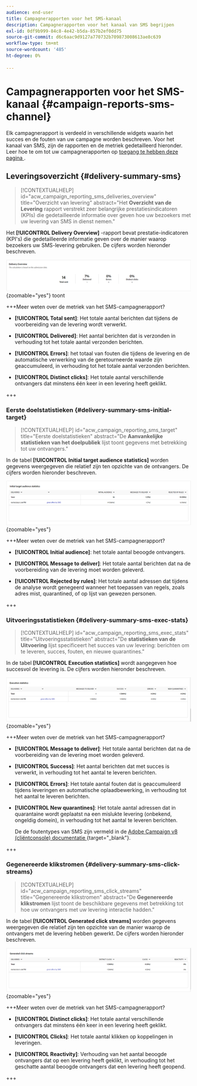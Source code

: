 ```yaml
---
audience: end-user
title: Campagnerapporten voor het SMS-kanaal
description: Campagnerapporten voor het kanaal van SMS begrijpen
exl-id: 0df9b999-84c8-4e42-b5da-857b2ef0dd75
source-git-commit: d6c6aac9d9127a770732b709873008613ae8c639
workflow-type: tm+mt
source-wordcount: '485'
ht-degree: 0%

---
```


# Campagnerapporten voor het SMS-kanaal {#campaign-reports-sms-channel}

Elk campagnerapport is verdeeld in verschillende widgets waarin het succes en de fouten van uw campagne worden beschreven. Voor het kanaal van SMS, zijn de rapporten en de metriek gedetailleerd hieronder. Leer hoe te om tot uw campagnerapporten op [ toegang te hebben deze pagina ](campaign-reports.md).

## Leveringsoverzicht {#delivery-summary-sms}

>[!CONTEXTUALHELP]
>id="acw_campaign_reporting_sms_deliveries_overview"
>title="Overzicht van levering"
>abstract="Het **Overzicht van de Levering** rapport verstrekt zeer belangrijke prestatiesindicatoren (KPIs) die gedetailleerde informatie over geven hoe uw bezoekers met uw levering van SMS in dienst nemen."

Het **[!UICONTROL Delivery Overview]** -rapport bevat prestatie-indicatoren (KPI&#39;s) die gedetailleerde informatie geven over de manier waarop bezoekers uw SMS-levering gebruiken. De cijfers worden hieronder beschreven.

![ het rapport dat van het Overzicht van de Levering de metriek van SMS ](assets/campaign_report_sms_1.png){zoomable="yes"} toont

+++Meer weten over de metriek van het SMS-campagnerapport?

* **[!UICONTROL Total sent]**: Het totale aantal berichten dat tijdens de voorbereiding van de levering wordt verwerkt.

* **[!UICONTROL Delivered]**: Het aantal berichten dat is verzonden in verhouding tot het totale aantal verzonden berichten.

* **[!UICONTROL Errors]**: het totaal van fouten die tijdens de levering en de automatische verwerking van de geretourneerde waarde zijn geaccumuleerd, in verhouding tot het totale aantal verzonden berichten.

* **[!UICONTROL Distinct clicks]**: Het totale aantal verschillende ontvangers dat minstens één keer in een levering heeft geklikt.

+++

### Eerste doelstatistieken {#delivery-summary-sms-initial-target}

>[!CONTEXTUALHELP]
>id="acw_campaign_reporting_sms_target"
>title="Eerste doelstatistieken"
>abstract="De **Aanvankelijke statistieken van het doelpubliek** lijst toont gegevens met betrekking tot uw ontvangers."

In de tabel **[!UICONTROL Initial target audience statistics]** worden gegevens weergegeven die relatief zijn ten opzichte van de ontvangers. De cijfers worden hieronder beschreven.

![ Aanvankelijke lijst van de doelpubliek die ontvankelijke gegevens tonen ](assets/campaign_report_sms_2.png){zoomable="yes"}

+++Meer weten over de metriek van het SMS-campagnerapport?

* **[!UICONTROL Initial audience]**: het totale aantal beoogde ontvangers.

* **[!UICONTROL Message to deliver]**: Het totale aantal berichten dat na de voorbereiding van de levering moet worden geleverd.

* **[!UICONTROL Rejected by rules]**: Het totale aantal adressen dat tijdens de analyse wordt genegeerd wanneer het toepassen van regels, zoals adres mist, quarantined, of op lijst van gewezen personen.

+++

### Uitvoeringsstatistieken {#delivery-summary-sms-exec-stats}

>[!CONTEXTUALHELP]
>id="acw_campaign_reporting_sms_exec_stats"
>title="Uitvoeringsstatistieken"
>abstract="De **statistieken van de Uitvoering** lijst specificeert het succes van uw levering: berichten om te leveren, succes, fouten, en nieuwe quarantines."

In de tabel **[!UICONTROL Execution statistics]** wordt aangegeven hoe succesvol de levering is. De cijfers worden hieronder beschreven.

![ de statistieklijst van de Uitvoering die de metriek van het leveringssucces toont ](assets/campaign_report_sms_3.png){zoomable="yes"}

+++Meer weten over de metriek van het SMS-campagnerapport?

* **[!UICONTROL Message to deliver]**: Het totale aantal berichten dat na de voorbereiding van de levering moet worden geleverd.

* **[!UICONTROL Success]**: Het aantal berichten dat met succes is verwerkt, in verhouding tot het aantal te leveren berichten.

* **[!UICONTROL Errors]**: Het totale aantal fouten dat is geaccumuleerd tijdens leveringen en automatische oplaadbewerking, in verhouding tot het aantal te leveren berichten.

* **[!UICONTROL New quarantines]**: Het totale aantal adressen dat in quarantaine wordt geplaatst na een mislukte levering (onbekend, ongeldig domein), in verhouding tot het aantal te leveren berichten.

  De de foutentypes van SMS zijn vermeld in de [ Adobe Campaign v8 (cliëntconsole) documentatie ](https://experienceleague.adobe.com/docs/campaign/campaign-v8/send/failures/delivery-failures.html#sms-quarantines) {target="_blank"}.

+++

### Gegenereerde klikstromen {#delivery-summary-sms-click-streams}

>[!CONTEXTUALHELP]
>id="acw_campaign_reporting_sms_click_streams"
>title="Gegenereerde klikstromen"
>abstract="De **Gegenereerde klikstromen** lijst toont de beschikbare gegevens met betrekking tot hoe uw ontvangers met uw levering interactie hadden."

In de tabel **[!UICONTROL Generated click streams]** worden gegevens weergegeven die relatief zijn ten opzichte van de manier waarop de ontvangers met de levering hebben gewerkt. De cijfers worden hieronder beschreven.

![ Gegenereerde klikstroomlijst die ontvankelijke interactiegegevens tonen ](assets/campaign_report_sms_4.png){zoomable="yes"}

+++Meer weten over de metriek van het SMS-campagnerapport?

* **[!UICONTROL Distinct clicks]**: Het totale aantal verschillende ontvangers dat minstens één keer in een levering heeft geklikt.

* **[!UICONTROL Clicks]**: Het totale aantal klikken op koppelingen in leveringen.

* **[!UICONTROL Reactivity]**: Verhouding van het aantal beoogde ontvangers dat op een levering heeft geklikt, in verhouding tot het geschatte aantal beoogde ontvangers dat een levering heeft geopend.

+++